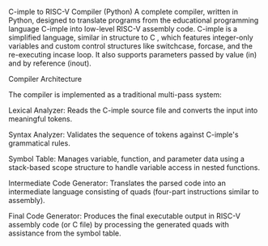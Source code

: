 C-imple to RISC-V Compiler (Python)
A complete compiler, written in Python, designed to translate programs from the educational programming language C-imple into low-level RISC-V assembly code. C-imple is a simplified language, similar in structure to C , which features integer-only variables and custom control structures like switchcase, forcase, and the re-executing incase loop. It also supports parameters passed by value (in) and by reference (inout).

Compiler Architecture

The compiler is implemented as a traditional multi-pass system:

Lexical Analyzer: Reads the C-imple source file and converts the input into meaningful tokens.

Syntax Analyzer: Validates the sequence of tokens against C-imple's grammatical rules.

Symbol Table: Manages variable, function, and parameter data using a stack-based scope structure to handle variable access in nested functions.

Intermediate Code Generator: Translates the parsed code into an intermediate language consisting of quads (four-part instructions similar to assembly).

Final Code Generator: Produces the final executable output in RISC-V assembly code (or C file) by processing the generated quads with assistance from the symbol table.
